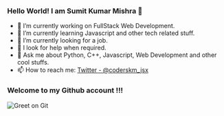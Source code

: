 ### Hello World! I am Sumit Kumar Mishra 👋



- 🔭 I’m currently working on FullStack Web Development.
- 🌱 I’m currently learning Javascript and other tech related stuff.
- 👯 I’m currently looking for a job.
- 🤔 I look for help when required.
- 💬 Ask me about Python, C++, Javascript, Web Development and other cool stuffs.
- 📫 How to reach me: [Twitter - @coderskm_jsx](https://twitter.com/coderskm_jsx)

### Welcome to my Github account !!!

![Greet on Git](https://github-readme-stats.vercel.app/api?username=coderskm&show_icons=true_color=fff&icon_color=79ff97&text_c)
